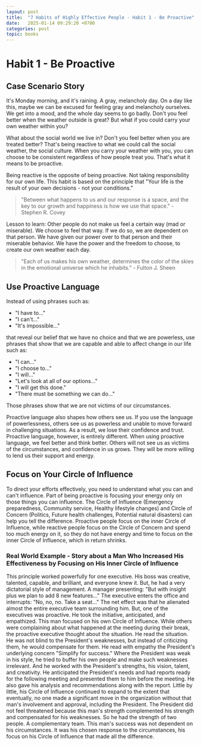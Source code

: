 ```yaml
---
layout: post
title:  "7 Habits of Highly Effective People - Habit 1 - Be Proactive"
date:   2025-01-14 09:29:20 +0700
categories: post
topic: books
---
```


# Habit 1 - Be Proactive

## Case Scenario Story

It's Monday morning, and it's raining. A gray, melancholy day. On a day like this, maybe we can be excused for feeling gray and melancholy ourselves. We get into a mood, and the whole day seems to go badly. Don't you feel better when the weather outside is great? But what if you could carry your own weather within you?

What about the social world we live in? Don't you feel better when you are treated better? That's being reactive to what we could call the social weather, the social culture. When you carry your weather with you, you can choose to be consistent regardless of how people treat you. That's what it means to be proactive.

Being reactive is the opposite of being proactive. Not taking responsibility for our own life. This habit is based on the principle that "Your life is the result of your own decisions - not your conditions."

> "Between what happens to us and our response is a space, and the key to our growth and happiness is how we use that space." - Stephen R. Covey

Lesson to learn: Other people do not make us feel a certain way (mad or miserable). We choose to feel that way. If we do so, we are dependent on that person. We have given our power over to that person and their miserable behavior. We have the power and the freedom to choose, to create our own weather each day.

> "Each of us makes his own weather, determines the color of the skies in the emotional universe which he inhabits." - Fulton J. Sheen

## Use Proactive Language

Instead of using phrases such as:

- "I have to..."
- "I can't..."
- "It's impossible..."

that reveal our belief that we have no choice and that we are powerless, use phrases that show that we are capable and able to affect change in our life such as:

- "I can..."
- "I choose to..."
- "I will..."
- "Let's look at all of our options..."
- "I will get this done."
- "There must be something we can do..."

Those phrases show that we are not victims of our circumstances.

Proactive language also shapes how others see us. If you use the language of powerlessness, others see us as powerless and unable to move forward in challenging situations. As a result, we lose their confidence and trust. Proactive language, however, is entirely different. When using proactive language, we feel better and think better. Others will not see us as victims of the circumstances, and confidence in us grows. They will be more willing to lend us their support and energy.

## Focus on Your Circle of Influence

To direct your efforts effectively, you need to understand what you can and can't influence. Part of being proactive is focusing your energy only on those things you can influence. The Circle of Influence (Emergency preparedness, Community service, Healthy lifestyle changes) and Circle of Concern (Politics, Future health challenges, Potential natural disasters) can help you tell the difference. Proactive people focus on the inner Circle of Influence, while reactive people focus on the Circle of Concern and spend too much energy on it, so they do not have energy and time to focus on the inner Circle of Influence, which in return shrinks.

### Real World Example - Story about a Man Who Increased His Effectiveness by Focusing on His Inner Circle of Influence

This principle worked powerfully for one executive. His boss was creative, talented, capable, and brilliant, and everyone knew it. But, he had a very dictatorial style of management. A manager presenting: "But with insight plus we plan to add 8 new features..." The executive enters the office and interrupts: "No, no, no. Take a seat..." The net effect was that he alienated almost the entire executive team surrounding him. But, one of the executives was proactive. He took the initiative, anticipated, and empathized. This man focused on his own Circle of Influence. While others were complaining about what happened at the meeting during their break, the proactive executive thought about the situation. He read the situation. He was not blind to the President's weaknesses, but instead of criticizing them, he would compensate for them. He read with empathy the President's underlying concern "Simplify for success." Where the President was weak in his style, he tried to buffer his own people and make such weaknesses irrelevant. And he worked with the President's strengths, his vision, talent, and creativity. He anticipated the President's needs and had reports ready for the following meeting and presented them to him before the meeting. He also gave his analysis and recommendations along with the report. Little by little, his Circle of Influence continued to expand to the extent that eventually, no one made a significant move in the organization without that man's involvement and approval, including the President. The President did not feel threatened because this man's strength complemented his strength and compensated for his weaknesses. So he had the strength of two people. A complementary team. This man's success was not dependent on his circumstances. It was his chosen response to the circumstances, his focus on his Circle of Influence that made all the difference.
